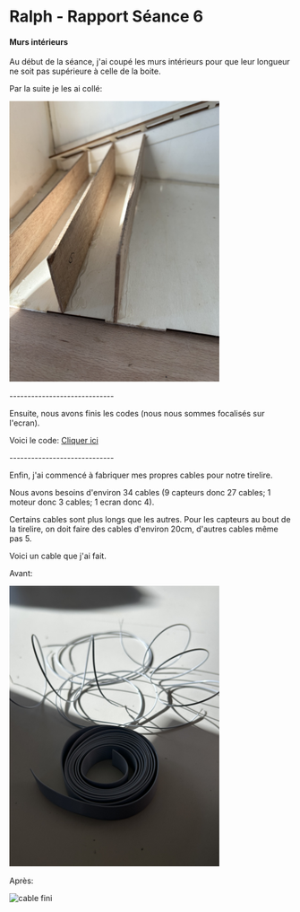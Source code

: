 <h1>Ralph - Rapport Séance 6</h1>	

<h4>Murs intérieurs</h4>

<p> Au début de la séance, j'ai coupé les murs intérieurs pour que leur longueur ne soit pas supérieure à celle de la boite.</p>
<p> Par la suite je les ai collé: </p>
<img src="../../Images/murs_colle.jpeg" alt="murs intérieurs collés" height="500"/></p>

<p>-----------------------------</p>

<p>Ensuite, nous avons finis les codes (nous nous sommes focalisés sur l'ecran).</p>
<p> Voici le code: <a href="../../Développement/Codes/Code ecran.md"> Cliquer ici </a> </p>

<p>-----------------------------</p>

<p>Enfin, j'ai commencé à fabriquer mes propres cables pour notre tirelire.</p>
<p>Nous avons besoins d'environ 34 cables (9 capteurs donc 27 cables; 1 moteur donc 3 cables; 1 ecran donc 4).</p>
<p>Certains cables sont plus longs que les autres. Pour les capteurs au bout de la tirelire, on doit faire des cables d'environ 20cm, d'autres cables même pas 5.</p>
<p>Voici un cable que j'ai fait.</p>
<p>Avant:</p>
<img src="../../Images/cable.jpeg" alt="cable avant " height="500"/></p>
<p>Après:</p>
<img src="../../Images/cable fini.jpeg" alt="cable fini" height="500"/></p>

